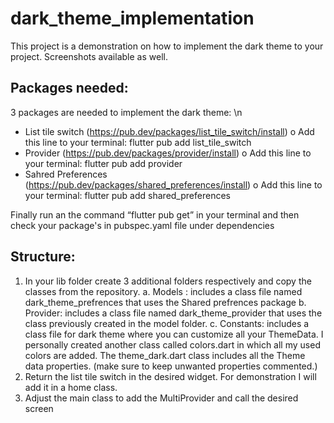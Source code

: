 # dark_theme_implementation

This project is a demonstration on how to implement the dark theme to your project.
Screenshots available as well.

## Packages needed:
3 packages are needed to implement the dark theme: \n
-	List tile switch (https://pub.dev/packages/list_tile_switch/install)
  o	Add this line to 	your terminal: flutter pub add list_tile_switch
-	Provider (https://pub.dev/packages/provider/install)
  o	Add this line to your terminal: flutter pub add provider
-	Sahred Preferences (https://pub.dev/packages/shared_preferences/install)
  o	Add this line to your terminal: flutter pub add shared_preferences

Finally run an  the command “flutter pub get” in your terminal and then check your package's in pubspec.yaml file under dependencies

## Structure:
1.	In your lib folder create 3 additional folders respectively and copy the classes from the repository.
  a.	Models : includes a class file named dark_theme_prefrences that uses the Shared prefrences package
  b.	Provider: includes a class file named dark_theme_provider that uses the class previously created in the model folder.
  c.	Constants: includes a class file for dark theme where you can customize all your ThemeData. I personally created another class called colors.dart in which all my used colors are added. The theme_dark.dart class includes all the Theme data properties. (make sure to keep unwanted properties commented.)
2.	Return the list tile switch in the desired widget. For demonstration I will add it in a home class.
3.	Adjust the main class to add the MultiProvider and call the desired screen
